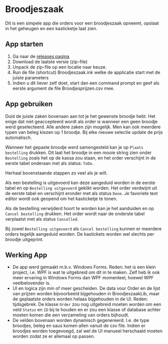 # Broodjeszaak
Dit is een simpele app die orders voor een broodjeszaak opneemt, opslaat in het geheugen en een kasticketje laat zien.

## App starten
1. Ga naar de [releases pagina](https://github.com/didii/Broodjeszaak/releases)
2. Download de laatste versie (zip-file)
3. Unpack de zip-file op een locatie naar keuze.
4. Run de file (shortcut) Broodjeszaak.ink welke de applicatie start met de juiste parameters
5. Indien u dit liever zelf doet, start dan een command prompt en geef als eerste argument de file Broodjesprijzen.csv mee.

## App gebruiken
Duid de juiste zaken bovenaan aan tot je het gewenste broodje hebt. Het enige dat niet geaccepteerd wordt als order is wanneer een geen broodje werd geselecteerd. Alle andere zaken zijn mogelijk. Men kan ook meerdere typen van beleg kiezen op 1 broodje. Bij elke nieuwe selectie update de prijs automatisch.

Wanneer het gepaste broodje werd samengesteld kan je op `Plaats bestelling` drukken. Dit laat het broodje in een mooie string zien onder `Bestelling` zoals het op de kassa zou staan, en het order verschijnt in de eerste tabel onderaan met als status: `ToDo`.

Herhaal bovenstaande stappen zo veel als je wilt.

Als een bestelling is uitgevoerd kan deze aangeduid worden in de eerste tabel en op `Bestelling uitgevoerd` geklikt worden. Het order verdwijnt uit de eerste tabel en verschijnt eronder met als status `Done`. Je favoriete text editor wordt ook geopend om het kasticketje te tonen.

Als de bestelling verwijderd hoort te worden kan je het aanduiden en op `Cancel bestelling` drukken. Het order wordt naar de onderste tabel verplaatst met als status `Cancelled`.

Bij zowel `Bestelling uitgevoerd` als `Cancel bestelling` kunnen er meerdere orders tegelijk aangeduid worden. De kastickets worden wel slechts per broodje uitgeprint.

## Werking App
* De app werd gemaakt m.b.v. Windows Forms. Reden: het is een klein project, i.e. WPF is wat te uitgebreid om dit in te maken. Zelf heb ik ook meer ervaring in Windows Forms dan WPF momenteel, hoewel WPF veelbelovender is.
* UI en logica zijn min of meer gescheiden. De data voor Order en de lijst van prijzen worden bijvoorbeeld bijgehouden in BroodjeszaakLib, maar de geplaatste orders worden helaas bijgehouden in de UI. Reden: tijdsgebrek. De klasse `Order` zou nog uitgebreid moeten worden om een veld `Status` en `ID` bij te houden en er zou een klasse of database achter moeten komen die een verzameling van orders bijhoudt. 
* De velden bovenaan worden dynamisch gegenereerd. I.e. de type broodjes, beleg en saus komen allen vanuit de csv file. Indien er broodjes worden toegevoegd, zal wel de UI manueel herschaald moeten worden zodat ze er allemaal op passen.
